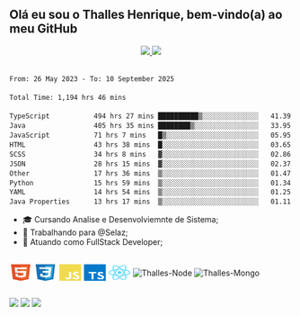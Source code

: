 ## Olá eu sou o Thalles Henrique, bem-vindo(a) ao meu GitHub

<div align="center">
  <a href="https://github.com/Thalles-HsA">
  <img height="180em" src="https://github-readme-stats.vercel.app/api?username=Thalles-HsA&show_icons=true&theme=radical&include_all_commits=true&count_private=true"/>
  <img height="180em" src="https://github-readme-stats.vercel.app/api/top-langs/?username=Thalles-HsA&exclude_repo=github-readme-stats,Pong,Freeway-JS&langs_count=5&theme=radical"/>
</div><br>
  
  <!--START_SECTION:waka-->

```txt
From: 26 May 2023 - To: 10 September 2025

Total Time: 1,194 hrs 46 mins

TypeScript           494 hrs 27 mins ██████████▒░░░░░░░░░░░░░░   41.39 %
Java                 405 hrs 35 mins ████████▒░░░░░░░░░░░░░░░░   33.95 %
JavaScript           71 hrs 7 mins   █▒░░░░░░░░░░░░░░░░░░░░░░░   05.95 %
HTML                 43 hrs 38 mins  █░░░░░░░░░░░░░░░░░░░░░░░░   03.65 %
SCSS                 34 hrs 8 mins   ▓░░░░░░░░░░░░░░░░░░░░░░░░   02.86 %
JSON                 28 hrs 15 mins  ▓░░░░░░░░░░░░░░░░░░░░░░░░   02.37 %
Other                17 hrs 36 mins  ▒░░░░░░░░░░░░░░░░░░░░░░░░   01.47 %
Python               15 hrs 59 mins  ▒░░░░░░░░░░░░░░░░░░░░░░░░   01.34 %
YAML                 14 hrs 54 mins  ▒░░░░░░░░░░░░░░░░░░░░░░░░   01.25 %
Java Properties      13 hrs 17 mins  ▒░░░░░░░░░░░░░░░░░░░░░░░░   01.11 %
```

<!--END_SECTION:waka-->

  - 🎓 Cursando Analise e Desenvolviemnte de Sistema;
  - 🌱 Trabalhando para @Selaz;
  - 🎯 Atuando como FullStack Developer;
 
<div style="display: inline_block"><br>
  <img align="center" alt="Thalles-HTML" height="30" width="40" src="https://raw.githubusercontent.com/devicons/devicon/master/icons/html5/html5-original.svg">
  <img align="center" alt="Thalles-CSS" height="30" width="40" src="https://raw.githubusercontent.com/devicons/devicon/master/icons/css3/css3-original.svg">
  <img align="center" alt="Thalles-Js" height="30" width="40" src="https://raw.githubusercontent.com/devicons/devicon/master/icons/javascript/javascript-plain.svg">
  <img align="center" alt="Thalles-Ts" height="30" width="40" src="https://raw.githubusercontent.com/devicons/devicon/master/icons/typescript/typescript-plain.svg">
  <img align="center" alt="Thalles-React" height="30" width="40" src="https://raw.githubusercontent.com/devicons/devicon/master/icons/react/react-original.svg">
  <img align="center" alt="Thalles-Node" height="30" width="40" src="https://cdn.jsdelivr.net/gh/devicons/devicon/icons/nodejs/nodejs-original.svg" />
  <img align="center" alt="Thalles-Mongo" height="30" width="40" src="https://cdn.jsdelivr.net/gh/devicons/devicon/icons/mongodb/mongodb-original.svg" />
  
</div>

 ##
  
<div>
  <a href="https://www.linkedin.com/in/thalles-hsa" target="_blank"><img src="https://img.shields.io/badge/-LinkedIn-%230077B5?style=for-the-badge&logo=linkedin&logoColor=white" target="_blank"></a> 
  <a href="https://instagram.com/thalleshsa" target="_blank"><img src="https://img.shields.io/badge/-Instagram-%23E4405F?style=for-the-badge&logo=instagram&logoColor=white" target="_blank"></a>
  <a href = "mailto:thsa.henrique@gmail.com"><img src="https://img.shields.io/badge/-Gmail-%23333?style=for-the-badge&logo=gmail&logoColor=white" target="_blank"></a>
   
</div>
